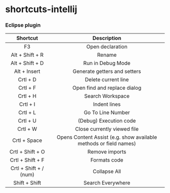 # shortcuts-intellij

### Eclipse plugin
|   Shortcut   |  Description  | 
| :---:        |     :---:     |
| F3           | Open declaration |
| Alt + Shift + R  | Rename     |
| Alt + Shift + D  | Run in Debug Mode     | 
| Alt + Insert     | Generate getters and setters | 
| Crtl + D         | Delete current line |
| Crtl + F | Open find and replace dialog |
| Crtl + H | Search Workspace |
| Crtl + I | Indent lines |
| Crtl + L | Go To Line Number |
| Crtl + U | (Debug) Execution code |
| Crtl + W | Close currently viewed file |
| Crtl + Space | Opens Content Assist (e.g. show available methods or field names) |
| Crtl + Shift + O | Remove imports |
| Crtl + Shift + F | Formats code |
| Crtl + Shift + / (num) | Collapse All |
| Shift + Shift | Search Everywhere | 
